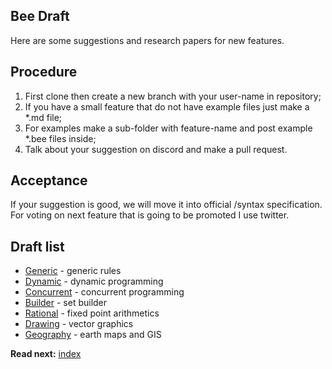 ## Bee Draft

Here are some suggestions and research papers for new features.

## Procedure
1. First clone then create a new branch with your user-name in repository;
2. If you have a small feature that do not have example files just make a *.md file;
3. For examples make a sub-folder with feature-name and post example *.bee files inside;
4. Talk about your suggestion on discord and make a pull request.

## Acceptance

If your suggestion is good, we will move it into official /syntax specification.   
For voting on next feature that is going to be promoted I use twitter.

## Draft list

* [Generic](generic.md) - generic rules
* [Dynamic](dynamic.md) - dynamic programming
* [Concurrent](concurrent.md) - concurrent programming
* [Builder](builder.md) - set builder
* [Rational](rational.md) - fixed point arithmetics
* [Drawing](drawing.md) - vector graphics
* [Geography](geography.md) - earth maps and GIS


**Read next:** [index](../syntax/index.md)